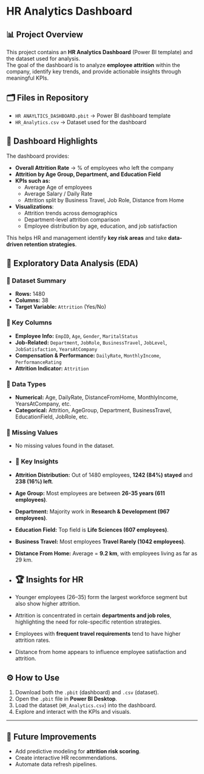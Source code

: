 # HR Analytics Dashboard

## 📊 Project Overview
This project contains an **HR Analytics Dashboard** (Power BI template) and the dataset used for analysis.  
The goal of the dashboard is to analyze **employee attrition** within the company, identify key trends, and provide actionable insights through meaningful KPIs.

## 🗂 Files in Repository
- `HR ANAYLTICS_DASHBOARD.pbit` → Power BI dashboard template  
- `HR_Analytics.csv` → Dataset used for the dashboard  

## 🚀 Dashboard Highlights
The dashboard provides:  
- **Overall Attrition Rate** → % of employees who left the company  
- **Attrition by Age Group, Department, and Education Field**  
- **KPIs such as:**
  - Average Age of employees
  - Average Salary / Daily Rate
  - Attrition split by Business Travel, Job Role, Distance from Home
- **Visualizations**:
  - Attrition trends across demographics
  - Department-level attrition comparison
  - Employee distribution by age, education, and job satisfaction  

This helps HR and management identify **key risk areas** and take **data-driven retention strategies**.

## 🔎 Exploratory Data Analysis (EDA)

### 📌 Dataset Summary
- **Rows:** 1480  
- **Columns:** 38  
- **Target Variable:** `Attrition` (Yes/No)  

### 📌 Key Columns
- **Employee Info:** `EmpID`, `Age`, `Gender`, `MaritalStatus`  
- **Job-Related:** `Department`, `JobRole`, `BusinessTravel`, `JobLevel`, `JobSatisfaction`, `YearsAtCompany`  
- **Compensation & Performance:** `DailyRate`, `MonthlyIncome`, `PerformanceRating`  
- **Attrition Indicator:** `Attrition`  

### 📌 Data Types
- **Numerical:** Age, DailyRate, DistanceFromHome, MonthlyIncome, YearsAtCompany, etc.  
- **Categorical:** Attrition, AgeGroup, Department, BusinessTravel, EducationField, JobRole, etc.  

### 📌 Missing Values
- No missing values found in the dataset.

- ### 📌 Key Insights
- **Attrition Distribution:** Out of 1480 employees, **1242 (84%) stayed** and **238 (16%) left**.  
- **Age Group:** Most employees are between **26-35 years (611 employees)**.  
- **Department:** Majority work in **Research & Development (967 employees)**.  
- **Education Field:** Top field is **Life Sciences (607 employees)**.  
- **Business Travel:** Most employees **Travel Rarely (1042 employees)**.  
- **Distance From Home:** Average = **9.2 km**, with employees living as far as 29 km.

- ## 🏆 Insights for HR
- Younger employees (26–35) form the largest workforce segment but also show higher attrition.  
- Attrition is concentrated in certain **departments and job roles**, highlighting the need for role-specific retention strategies.  
- Employees with **frequent travel requirements** tend to have higher attrition rates.  
- Distance from home appears to influence employee satisfaction and attrition.  

## ⚙️ How to Use
1. Download both the `.pbit` (dashboard) and `.csv` (dataset).  
2. Open the `.pbit` file in **Power BI Desktop**.  
3. Load the dataset (`HR_Analytics.csv`) into the dashboard.  
4. Explore and interact with the KPIs and visuals.  

---

## 📌 Future Improvements
- Add predictive modeling for **attrition risk scoring**.  
- Create interactive HR recommendations.  
- Automate data refresh pipelines.  
